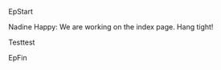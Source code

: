 

EpStart

Nadine Happy: We are working on the index page. Hang tight!

Testtest

EpFin

<script src="assets/js/EpFormatter.js"></script>